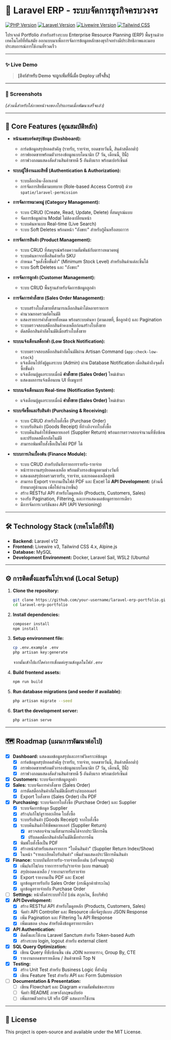# 🚀 Laravel ERP - ระบบจัดการธุรกิจครบวงจร

[![PHP Version](https://img.shields.io/badge/PHP-8.4+-777BB4?style=for-the-badge&logo=php)](https://php.net)
[![Laravel Version](https://img.shields.io/badge/Laravel-12.x-FF2D20?style=for-the-badge&logo=laravel)](https://laravel.com)
[![Livewire Version](https://img.shields.io/badge/Livewire-3.x-4d52c1?style=for-the-badge&logo=livewire)](https://livewire.laravel.com)
[![Tailwind CSS](https://img.shields.io/badge/Tailwind_CSS-4.x-06B6D4?style=for-the-badge&logo=tailwindcss)](https://tailwindcss.com)


โปรเจกต์ Portfolio สำหรับสร้างระบบ Enterprise Resource Planning (ERP) พื้นฐานด้วยเทคโนโลยีที่ทันสมัย ออกแบบมาเพื่อการจัดการข้อมูลหลักของธุรกิจอย่างมีประสิทธิภาพและมอบประสบการณ์การใช้งานที่รวดเร็ว

---

### ✨ Live Demo

> **[ลิงก์สำหรับ Demo จะถูกเพิ่มที่นี่เมื่อ Deploy เสร็จสิ้น]**

---

### 📸 Screenshots

*(ส่วนนี้สำหรับใส่ภาพหน้าจอของโปรแกรมเมื่อพัฒนาเสร็จแล้ว)*

<p align="center">
  <!-- <img src="link-to-your-screenshot.png" width="48%"> -->
  <!-- <img src="link-to-your-screenshot-2.png" width="48%"> -->
</p>

---

## 🌟 Core Features (คุณสมบัติหลัก)

-   **หน้าแดชบอร์ดสรุปข้อมูล (Dashboard):**
    -   การ์ดข้อมูลสรุปยอดสำคัญ (รายรับ, รายจ่าย, ยอดขายวันนี้, สินค้าสต็อกต่ำ)
    -   กราฟยอดขายพร้อมตัวกรองข้อมูลแบบไดนามิก (7 วัน, เดือนนี้, ปีนี้)
    -   กราฟวงกลมแสดงสัดส่วนสินค้าขายดี 5 อันดับแรก พร้อมเปอร์เซ็นต์

-   **ระบบผู้ใช้งานและสิทธิ์ (Authentication & Authorization):**
    -   ระบบล็อกอิน-ล็อกเอาต์
    -   การจัดการสิทธิ์ตามบทบาท (Role-based Access Control) ด้วย `spatie/laravel-permission`
-   **การจัดการหมวดหมู่ (Category Management):**
    -   ระบบ CRUD (Create, Read, Update, Delete) ที่สมบูรณ์แบบ
    -   จัดการข้อมูลผ่าน Modal ไม่ต้องเปลี่ยนหน้า
    -   ระบบค้นหาแบบ Real-time (Live Search)
    -   ระบบ Soft Deletes พร้อมหน้า "ถังขยะ" สำหรับกู้คืนหรือลบถาวร
-   **การจัดการสินค้า (Product Management):**
    -   ระบบ CRUD ที่สมบูรณ์พร้อมความสัมพันธ์กับตารางหมวดหมู่
    -   ระบบค้นหาจากชื่อสินค้าหรือ SKU
    -   กำหนด "จุดสั่งซื้อขั้นต่ำ" (Minimum Stock Level) สำหรับสินค้าแต่ละชิ้นได้
    -   ระบบ Soft Deletes และ "ถังขยะ"
-   **การจัดการลูกค้า (Customer Management):**
    -   ระบบ CRUD พื้นฐานสำหรับจัดการข้อมูลลูกค้า
-   **การจัดการคำสั่งขาย (Sales Order Management):**
    -   ระบบสร้างใบสั่งขายที่สามารถเลือกสินค้าได้หลายรายการ
    -   คำนวณยอดรวมอัตโนมัติ
    -   แสดงรายการคำสั่งขายทั้งหมด พร้อมระบบค้นหา (ตามเลขที่, ชื่อลูกค้า) และ Pagination
    -   ระบบตรวจสอบสต็อกสินค้าคงเหลือก่อนสร้างใบสั่งขาย
    -   ตัดสต็อกสินค้าอัตโนมัติเมื่อสร้างใบสั่งขาย
-   **ระบบแจ้งเตือนสต็อกต่ำ (Low Stock Notification):**
    -   ระบบตรวจสอบสต็อกสินค้าอัตโนมัติผ่าน Artisan Command (`app:check-low-stock`)
    -   แจ้งเตือนไปยังผู้ดูแลระบบ (Admin) ผ่าน Database Notification เมื่อสินค้าถึงจุดสั่งซื้อขั้นต่ำ
    -   แจ้งเตือนผู้ดูแลระบบเมื่อมี **คำสั่งขาย (Sales Order)** ใหม่เข้ามา
    -   แสดงผลการแจ้งเตือนบน UI ที่เมนูบาร์
-   **ระบบแจ้งเตือนแบบ Real-time (Notification System):**
    -   แจ้งเตือนผู้ดูแลระบบเมื่อมี **คำสั่งขาย (Sales Order)** ใหม่เข้ามา
-   **ระบบจัดซื้อและรับสินค้า (Purchasing & Receiving):**
    -   ระบบ CRUD สำหรับใบสั่งซื้อ (Purchase Order)
    -   ระบบรับสินค้า (Goods Receipt) ที่อ้างอิงจากใบสั่งซื้อ
    -   ระบบคืนสินค้าให้ซัพพลายเออร์ (Supplier Return) พร้อมการตรวจสอบจำนวนที่ซับซ้อนและปรับลดสต็อกอัตโนมัติ
    -   สามารถพิมพ์ใบสั่งซื้อเป็นไฟล์ PDF ได้
-   **ระบบการเงินเบื้องต้น (Finance Module):**
    -   ระบบ CRUD สำหรับบันทึกรายการรายรับ-รายจ่าย
    -   หน้ารายงานสรุปยอดคงเหลือ พร้อมตัวกรองข้อมูลตามช่วงวันที่
    -   แสดงผลสรุปยอดรวมรายรับ, รายจ่าย, และยอดคงเหลือสุทธิ
    -   สามารถ Export รายงานเป็นไฟล์ PDF และ Excel ได้
    **API Development:** (ส่วนนี้ย้ายมาอยู่ด้านบน เพื่อให้อ่านง่ายขึ้น)
    -   สร้าง RESTful API สำหรับโมดูลหลัก (Products, Customers, Sales)
    -   รองรับ Pagination, Filtering, และการแสดงผลข้อมูลรายการเดียว
    -   มีการจัดการเวอร์ชันของ API (API Versioning)
---

## 🛠️ Technology Stack (เทคโนโลยีที่ใช้)

-   **Backend:** Laravel v12
-   **Frontend:** Livewire v3, Tailwind CSS 4.x, Alpine.js
-   **Database:** MySQL
-   **Development Environment:** Docker, Laravel Sail, WSL2 (Ubuntu)

---

## ⚙️ การติดตั้งและรันโปรเจกต์ (Local Setup)

1.  **Clone the repository:**
    ```bash
    git clone https://github.com/your-username/laravel-erp-portfolio.git
    cd laravel-erp-portfolio
    ```

2.  **Install dependencies:**
    ```bash
    composer install
    npm install
    ```

3.  **Setup environment file:**
    ```bash
    cp .env.example .env
    php artisan key:generate
    ```
    *จากนั้นเข้าไปแก้ไขค่าการเชื่อมต่อฐานข้อมูลในไฟล์ `.env`*

4.  **Build frontend assets:**
    ```bash
    npm run build
    ```

5.  **Run database migrations (and seeder if available):**
    ```bash
    php artisan migrate --seed
    ```

6.  **Start the development server:**
    ```bash
    php artisan serve
    ```

---

## 🗺️ Roadmap (แผนการพัฒนาต่อไป)

-   [x] **Dashboard:** แสดงผลข้อมูลสรุปและกราฟวิเคราะห์ข้อมูล
    -   [x] การ์ดข้อมูลสรุปยอดสำคัญ (รายรับ, รายจ่าย, ยอดขายวันนี้, สินค้าสต็อกต่ำ)
    -   [x] กราฟยอดขายพร้อมตัวกรองข้อมูลแบบไดนามิก (7 วัน, เดือนนี้, ปีนี้)
    -   [x] กราฟวงกลมแสดงสัดส่วนสินค้าขายดี 5 อันดับแรก พร้อมเปอร์เซ็นต์
-   [x] **Customers:** ระบบจัดการข้อมูลลูกค้า
-   [x] **Sales:** ระบบจัดการคำสั่งขาย (Sales Order)
    -   [x] การตัดสต็อกสินค้าอัตโนมัติเมื่อสร้าง/ลบออเดอร์
    -   [x] Export ใบสั่งขาย (Sales Order) เป็น PDF
-   [x] **Purchasing:** ระบบจัดการใบสั่งซื้อ (Purchase Order) และ Supplier
    -   [x] ระบบจัดการข้อมูล Supplier
    -   [x] สร้าง/แก้ไข/ดูรายละเอียด ใบสั่งซื้อ
    -   [x] ระบบรับสินค้า (Goods Receipt) จากใบสั่งซื้อ
    -   [x] ระบบคืนสินค้าให้ซัพพลายเออร์ (Supplier Return)
        -   [x] ตรวจสอบจำนวนที่สามารถคืนได้จากประวัติการคืน
        -   [x] ปรับลดสต็อกสินค้าอัตโนมัติเมื่อทำการคืน
    -   [x] พิมพ์ใบสั่งซื้อเป็น PDF
    -   [x] สร้างหน้าสำหรับแสดงรายการ "ใบคืนสินค้า" (Supplier Return Index/Show)
    -   [x] ในหน้า "รายละเอียดใบรับสินค้า" เพิ่มส่วนแสดงประวัติการคืนสินค้า
-   [x] **Finance:** ระบบบันทึกรายรับ-รายจ่ายเบื้องต้น (เสร็จสมบูรณ์)
    -   [x] เพิ่ม/แก้ไข/ลบ รายการรายรับ/รายจ่าย (แบบ manual)
    -   [x] สรุปยอดคงเหลือ / รายงานรายรับรายจ่าย
    -   [x] Export รายงานเป็น PDF และ Excel
    -   [x] ผูกข้อมูลรายรับกับ Sales Order (กรณีลูกค้าชำระเงิน)
    -   [x] ผูกข้อมูลรายจ่ายกับ Purchase Order
-   [ ] **Settings:** หน้าตั้งค่าระบบทั่วไป (เช่น สกุลเงิน, ชื่อบริษัท)
-   [x] **API Development:**
    -   [x] สร้าง RESTful API สำหรับโมดูลหลัก (Products, Customers, Sales)
    -   [x] จัดทำ API Controller และ Resource เพื่อจัดรูปแบบ JSON Response
    -   [x] เพิ่ม Pagination และ Filtering ใน API Response
    -   [x] เพิ่มเมธอด `show` สำหรับดึงข้อมูลรายการเดียว
-   [x] **API Authentication:**
    -   [x] ติดตั้งและใช้งาน Laravel Sanctum สำหรับ Token-based Auth
    -   [x] สร้างระบบ login, logout สำหรับ external client
-   [x] **SQL Query Optimization:**
    -   [x] เขียน Query ที่ซับซ้อนขึ้น เช่น JOIN หลายตาราง, Group By, CTE
    -   [x] รายงานยอดขายรายเดือน / สินค้าขายดี Top N
-   [x] **Testing:**
    -   [x] สร้าง Unit Test สำหรับ Business Logic ที่สำคัญ
    -   [x] เขียน Feature Test สำหรับ API และ Form Submission
-   [ ] **Documentation & Presentation:**
    -   [ ] เขียน Flowchart และ Diagram ความสัมพันธ์ของระบบ
    -   [ ] จัดทำ README ภาษาอังกฤษฉบับย่อ
    -   [ ] เพิ่มภาพตัวอย่าง UI หรือ GIF แสดงการใช้งาน
---

## 📄 License

This project is open-source and available under the MIT License.